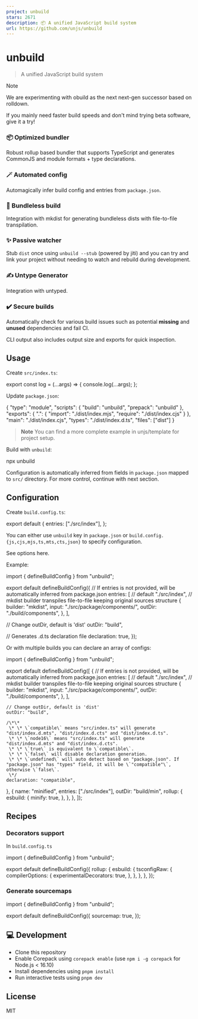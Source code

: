 ```yaml
---
project: unbuild
stars: 2671
description: 📦 A unified JavaScript build system
url: https://github.com/unjs/unbuild
---
```


unbuild
=======

> A unified JavaScript build system

Note

We are experimenting with obuild as the next next-gen successor based on rolldown.

If you mainly need faster build speeds and don't mind trying beta software, give it a try!

### 📦 Optimized bundler

Robust rollup based bundler that supports TypeScript and generates CommonJS and module formats + type declarations.

### 🪄 Automated config

Automagically infer build config and entries from `package.json`.

### 📁 Bundleless build

Integration with mkdist for generating bundleless dists with file-to-file transpilation.

### ✨ Passive watcher

Stub `dist` once using `unbuild --stub` (powered by jiti) and you can try and link your project without needing to watch and rebuild during development.

### ✍ Untype Generator

Integration with untyped.

### ✔️ Secure builds

Automatically check for various build issues such as potential **missing** and **unused** dependencies and fail CI.

CLI output also includes output size and exports for quick inspection.

Usage
-----

Create `src/index.ts`:

export const log \= (...args) \=> {
  console.log(...args);
};

Update `package.json`:

{
  "type": "module",
  "scripts": {
    "build": "unbuild",
    "prepack": "unbuild"
  },
  "exports": {
    ".": {
      "import": "./dist/index.mjs",
      "require": "./dist/index.cjs"
    }
  },
  "main": "./dist/index.cjs",
  "types": "./dist/index.d.ts",
  "files": \["dist"\]
}

> **Note** You can find a more complete example in unjs/template for project setup.

Build with `unbuild`:

npx unbuild

Configuration is automatically inferred from fields in `package.json` mapped to `src/` directory. For more control, continue with next section.

Configuration
-------------

Create `build.config.ts`:

export default {
  entries: \["./src/index"\],
};

You can either use `unbuild` key in `package.json` or `build.config.{js,cjs,mjs,ts,mts,cts,json}` to specify configuration.

See options here.

Example:

import { defineBuildConfig } from "unbuild";

export default defineBuildConfig({
  // If entries is not provided, will be automatically inferred from package.json
  entries: \[
    // default
    "./src/index",
    // mkdist builder transpiles file-to-file keeping original sources structure
    {
      builder: "mkdist",
      input: "./src/package/components/",
      outDir: "./build/components",
    },
  \],

  // Change outDir, default is 'dist'
  outDir: "build",

  // Generates .d.ts declaration file
  declaration: true,
});

Or with multiple builds you can declare an array of configs:

import { defineBuildConfig } from "unbuild";

export default defineBuildConfig(\[
  {
    // If entries is not provided, will be automatically inferred from package.json
    entries: \[
      // default
      "./src/index",
      // mkdist builder transpiles file-to-file keeping original sources structure
      {
        builder: "mkdist",
        input: "./src/package/components/",
        outDir: "./build/components",
      },
    \],

    // Change outDir, default is 'dist'
    outDir: "build",

    /\*\*
     \* \* \`compatible\` means "src/index.ts" will generate "dist/index.d.mts", "dist/index.d.cts" and "dist/index.d.ts".
     \* \* \`node16\` means "src/index.ts" will generate "dist/index.d.mts" and "dist/index.d.cts".
     \* \* \`true\` is equivalent to \`compatible\`.
     \* \* \`false\` will disable declaration generation.
     \* \* \`undefined\` will auto detect based on "package.json". If "package.json" has "types" field, it will be \`"compatible"\`, otherwise \`false\`.
     \*/
    declaration: "compatible",
  },
  {
    name: "minified",
    entries: \["./src/index"\],
    outDir: "build/min",
    rollup: {
      esbuild: {
        minify: true,
      },
    },
  },
\]);

Recipes
-------

### Decorators support

In `build.config.ts`

import { defineBuildConfig } from "unbuild";

export default defineBuildConfig({
  rollup: {
    esbuild: {
      tsconfigRaw: {
        compilerOptions: {
          experimentalDecorators: true,
        },
      },
    },
  },
});

### Generate sourcemaps

import { defineBuildConfig } from "unbuild";

export default defineBuildConfig({
  sourcemap: true,
});

💻 Development
--------------

-   Clone this repository
-   Enable Corepack using `corepack enable` (use `npm i -g corepack` for Node.js < 16.10)
-   Install dependencies using `pnpm install`
-   Run interactive tests using `pnpm dev`

License
-------

MIT
